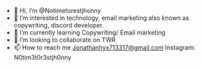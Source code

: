 - 👋 Hi, I’m @Notimetorestjhonny
- 👀 I’m interested in technology, email marketing also known as copywriting, discord developer.
- 🌱 I’m currently learning Copywriting/ Email marketing 
- 💞️ I’m looking to collaborate on TWR
- 📫 How to reach me Jonathanhyx713317@gmail.com Instagram: N0tim3t0r3stjh0nny

<!---
No time to rest.
--->

